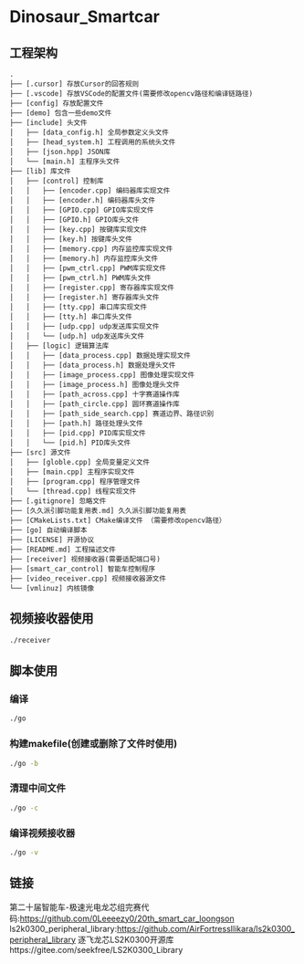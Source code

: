 # Dinosaur_Smartcar


## 工程架构
```
.
├── [.cursor] 存放Cursor的回答规则
├── [.vscode] 存放VSCode的配置文件(需要修改opencv路径和编译链路径)
├── [config] 存放配置文件
├── [demo] 包含一些demo文件
├── [include] 头文件
│   ├── [data_config.h] 全局参数定义头文件
│   ├── [head_system.h] 工程调用的系统头文件
│   ├── [json.hpp] JSON库
│   └── [main.h] 主程序头文件
├── [lib] 库文件
│   ├── [control] 控制库
│   │   ├── [encoder.cpp] 编码器库实现文件
│   │   ├── [encoder.h] 编码器库头文件
│   │   ├── [GPIO.cpp] GPIO库实现文件
│   │   ├── [GPIO.h] GPIO库头文件
│   │   ├── [key.cpp] 按键库实现文件
│   │   ├── [key.h] 按键库头文件
│   │   ├── [memory.cpp] 内存监控库实现文件
│   │   ├── [memory.h] 内存监控库头文件
│   │   ├── [pwm_ctrl.cpp] PWM库实现文件
│   │   ├── [pwm_ctrl.h] PWM库头文件 
│   │   ├── [register.cpp] 寄存器库实现文件
│   │   ├── [register.h] 寄存器库头文件 
│   │   ├── [tty.cpp] 串口库实现文件
│   │   ├── [tty.h] 串口库头文件
│   │   ├── [udp.cpp] udp发送库实现文件
│   │   └── [udp.h] udp发送库头文件
│   ├── [logic] 逻辑算法库
│   │   ├── [data_process.cpp] 数据处理实现文件
│   │   ├── [data_process.h] 数据处理头文件
│   │   ├── [image_process.cpp] 图像处理实现文件
│   │   ├── [image_process.h] 图像处理头文件
│   │   ├── [path_across.cpp] 十字赛道操作库
│   │   ├── [path_circle.cpp] 圆环赛道操作库
│   │   ├── [path_side_search.cpp] 赛道边界、路径识别
│   │   ├── [path.h] 路径处理头文件
│   │   ├── [pid.cpp] PID库实现文件
│   │   └── [pid.h] PID库头文件
├── [src] 源文件
│   ├── [globle.cpp] 全局变量定义文件
│   ├── [main.cpp] 主程序实现文件
│   ├── [program.cpp] 程序管理文件
│   └── [thread.cpp] 线程实现文件
├── [.gitignore] 忽略文件
├── [久久派引脚功能复用表.md] 久久派引脚功能复用表
├── [CMakeLists.txt] CMake编译文件 （需要修改opencv路径）
├── [go] 自动编译脚本
├── [LICENSE] 开源协议
├── [README.md] 工程描述文件
├── [receiver] 视频接收器(需要适配端口号)
├── [smart_car_control] 智能车控制程序
├── [video_receiver.cpp] 视频接收器源文件
└── [vmlinuz] 内核镜像
```
## 视频接收器使用
```bash
./receiver
```

## 脚本使用
### 编译
```bash
./go
```

### 构建makefile(创建或删除了文件时使用)
```bash
./go -b
```

### 清理中间文件
```bash
./go -c
```

### 编译视频接收器
```bash
./go -v
```

## 链接
 第二十届智能车-极速光电龙芯组完赛代码:https://github.com/0Leeeezy0/20th_smart_car_loongson
 ls2k0300_peripheral_library:https://github.com/AirFortressIlikara/ls2k0300_peripheral_library
 逐飞龙芯LS2K0300开源库https://gitee.com/seekfree/LS2K0300_Library